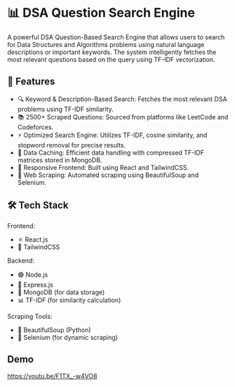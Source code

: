 # 📊 DSA Question Search Engine

A powerful DSA Question-Based Search Engine that allows users to search for Data Structures and Algorithms problems using natural language descriptions or important keywords. The system intelligently fetches the most relevant questions based on the query using TF-IDF vectorization.

## 🌟 Features

- 🔍 Keyword & Description-Based Search: Fetches the most relevant DSA problems using TF-IDF similarity.
- 📚 2500+ Scraped Questions: Sourced from platforms like LeetCode and Codeforces.
- ⚡ Optimized Search Engine: Utilizes TF-IDF, cosine similarity, and stopword removal for precise results.
- 💾 Data Caching: Efficient data handling with compressed TF-IDF matrices stored in MongoDB.
- 🎨 Responsive Frontend: Built using React and TailwindCSS.
- 🤖 Web Scraping: Automated scraping using BeautifulSoup and Selenium.

## 🛠️ Tech Stack

Frontend:
- ⚛️ React.js
- 💨 TailwindCSS

Backend:
- 🟢 Node.js
- 🚀 Express.js
- 🍃 MongoDB (for data storage)
- 📊 TF-IDF (for similarity calculation)

Scraping Tools:
- 🐍 BeautifulSoup (Python)
- 🤖 Selenium (for dynamic scraping)



## Demo

https://youtu.be/F1TX_-w4VO8